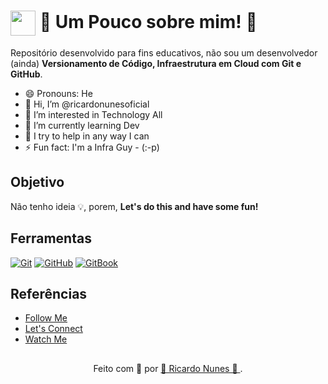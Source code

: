 <h1>
    <a href="https://instagram.com/ricardonunes.oficial/">
     <img align="center" width="40px" src="https://th.bing.com/th/id/OIP.RYQd9A6wG-T3bXHApwa0RQHaFR?w=900&h=640&rs=1&pid=ImgDetMain"></a>
    <span> 👀 Um Pouco sobre mim! 👀 </span>
</h1>

Repositório desenvolvido para fins educativos, não sou um desenvolvedor (ainda) **Versionamento de Código, Infraestrutura em Cloud com Git e GitHub**.

- 😄 Pronouns: He
- 👋 Hi, I’m @ricardonunesoficial
- 👀 I’m interested in Technology All
- 🌱 I’m currently learning Dev
- 💞️ I try to help in any way I can
- ⚡ Fun fact: I'm a Infra Guy - (:-p)

## Objetivo
Não tenho ideia 💡, porem, **Let's do this and have some fun!**

## Ferramentas
[![Git](https://img.shields.io/badge/Git-000?style=for-the-badge&logo=git&logoColor=E94D5F)](https://git-scm.com/doc) 
[![GitHub](https://img.shields.io/badge/GitHub-000?style=for-the-badge&logo=github&logoColor=30A3DC)](https://docs.github.com/)
[![GitBook](https://aline-antunes.gitbook.io/~gitbook/image?url=https:%2F%2F74136188-files.gitbook.io%2F%7E%2Ffiles%2Fv0%2Fb%2Fgitbook-x-prod.appspot.com%2Fo%2Fspaces%252F2HZbEqnaq1Y4YcnxMtW1%252Ficon%252F2VVeGvUXtU81CcfImquF%252Fgithub_5968896.png%3Falt=media%26token=8afbf961-6e6d-4a1a-a948-48cd1134f49a&width=32&dpr=2&quality=100&sign=9f9892373626450ca5a6589fb3008ff2e15d01a07203d89393f49d56e1b1c0da)](https://aline-antunes.gitbook.io/formacao-fundamentos-github)
<br>

## Referências
- [Follow Me](https://www.instagram.com/ricardonunes.oficial/)
- [Let's Connect](https://www.linkedin.com/in/ricardonunesoficial/)
- [Watch Me](https://www.youtube.com/ricardonunespnl)

##
<div align="center">Feito com 💞️ por <a href="https://www.instagram.com/ricardonunes.oficial/"> 👋 Ricardo Nunes 👋 </a>.</div>

<!---
ricardonunesoficial/ricardonunesoficial is a ✨ special ✨ repository because its `README.md` (this file) appears on your GitHub profile.
You can click the Preview link to take a look at your changes.
--->
